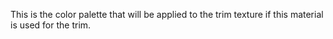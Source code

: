 This is the color palette that will be applied to the trim texture if this material is used for the trim.